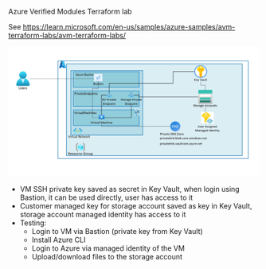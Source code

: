Azure Verified Modules Terraform lab

See https://learn.microsoft.com/en-us/samples/azure-samples/avm-terraform-labs/avm-terraform-labs/

![Resource diagram](./azure-verified-module-lab.jpg)

- VM SSH private key saved as secret in Key Vault, when login using Bastion, it can be used directly, user has access to it
- Customer managed key for storage account saved as key in Key Vault, storage account managed identity has access to it
- Testing:
  - Login to VM via Bastion (private key from Key Vault)
  - Install Azure CLI
  - Login to Azure via managed identity of the VM
  - Upload/download files to the storage account
